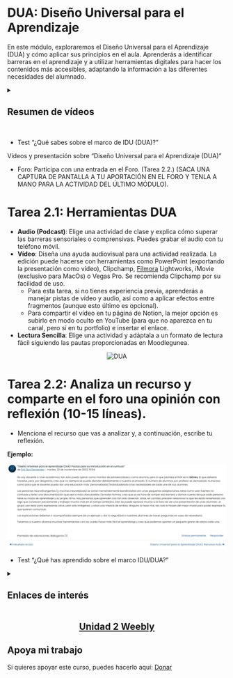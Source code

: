 # DUA: Diseño Universal para el Aprendizaje
En este módulo, exploraremos el Diseño Universal para el Aprendizaje (DUA) y cómo aplicar sus principios en el aula. Aprenderás a identificar barreras en el aprendizaje y a utilizar herramientas digitales para hacer los contenidos más accesibles, adaptando la información a las diferentes necesidades del alumnado.


<details>
  <summary><h2>Resumen de vídeos</h2></summary>
  <p>
DUA: Diseño Universal de Aprendizaje. Pertenece al quinto área: empoderamiento de los estudiantes. Se centra en la educación para satisfacer todas las necesidades del alumnado en el aula, incluidas las de las personas con dificultades de atención y aprendizaje.

Propone presentar la información en más de un formato.

Fomenta el uso de diferentes herramientas para fomentar el aprendizaje a distancia e híbrido y una forma más personalizada de enseñanza.

Medios para la expresión del alumnado: escrito, presentación, proyecto, etc.

Ofrecer un grado de compromiso/responsabilidad al alumnado.

Concepto de integración.

Lectura accesible: propone una serie de “reglas” en cuanto a ortografía, gramática, léxico, estilo, imágenes y tipografía con el fin de llegar al mayor número de alumnos.

  1. Especificar los objetivos de una lección. (Y que el alumnado se marque objetivos).
  2. Ofrecer múltiples formas de evaluación. (Herramientas para completar una tarea).
  3. Crear espacios de trabajo flexible. (E, incluso, brindarles la oportunidad de usar cascos para realizar una actividad individual).
  4. Compartir feedback regular.
  5. Facilitar contenidos a través de las TIC.
       1. Programas o herramientas TIC
           - Programas: google presentaciones, genially, Canva, Pinterest (hay muchas infografías y contenido didáctico), Kahoot, Powtoon, etc.
           - Herramientas: ordenadores, pizarras electrónicas, proyector.
        2. Lenguaje Audiovisual
        3. Gestión de la información: búsquedas, selección, organización y tratamiento de la misma.

</p></details>

</br>

  - Test “¿Qué sabes sobre el marco de IDU (DUA)?”

Vídeos y presentación sobre “Diseño Universal para el Aprendizaje (DUA)”

  - Foro: Participa con una entrada en el Foro. (Tarea 2.2.) (SACA UNA CAPTURA DE PANTALLA A TU APORTACIÓN EN EL FORO Y TENLA A MANO PARA LA ACTIVIDAD DEL ÚLTIMO MÓDULO).

# Tarea 2.1: Herramientas DUA
- **Audio (Podcast)**: Elige una actividad de clase y explica cómo superar las barreras sensoriales o comprensivas. Puedes grabar el audio con tu teléfono móvil.
- **Vídeo**: Diseña una ayuda audiovisual para una actividad realizada. La edición puede hacerse con herramientas como PowerPoint (exportando la presentación como vídeo), Clipchamp, [Filmora](https://filmora.wondershare.es/) Lightworks, iMovie (exclusivo para MacOs) o Vegas Pro. Se recomienda Clipchamp por su facilidad de uso.
    - Para esta tarea, si no tienes experiencia previa, aprenderás a manejar pistas de vídeo y audio, así como a aplicar efectos entre fragmentos (aunque esto último es opcional).
    - Para compartir el vídeo en tu página de Notion, la mejor opción es subirlo en modo oculto en YouTube (para que no aparezca en tu canal, pero sí en tu portfolio) e insertar el enlace.
- **Lectura Sencilla**: Elige una actividad y adáptala a un formato de lectura fácil siguiendo las pautas proporcionadas en Moodlegunea.

<p align="center"><img src="https://www.funcasor.org/wp-content/uploads/2023/09/DISENO-UNIVERSAL-1.png" alt="DUA" width="200"/></p>

# Tarea 2.2: Analiza un recurso y comparte en el foro una opinión con reflexión (10-15 líneas).
- Menciona el recurso que vas a analizar y, a continuación, escribe tu reflexión.

**Ejemplo:**
  <p align="center">
    <img src="./a2-2-2.png" alt="foro" />
  </p>

  
  * Test “¿Qué has aprendido sobre el marco IDU/DUA?”

<details>
  <summary>
    <h2>Enlaces de interés</h2>
  </summary>
  <p>
    <ul><a href="https://www.canva.com/">Canva.</a></ul>
    <ul><a href="https://kahoot.com/schools/">Kahoot.</a></ul>
    <ul><a href="https://www.powtoon.com/">Powtoon.</a></ul>
    <ul><a href="https://es.pinterest.com/">Pinterest.</a></ul>
    <ul><a href="https://clipchamp.com/es/">Clipchamp.</a></ul>
    <ul><a href="https://www.youtube.com/@clipchampcom">Canal de YouTube de Clipchamp.</a></ul>
  </p>
</details>

<h2 align="center"><a href="https://erikdiazfernandez.weebly.com/dua.html">Unidad 2 Weebly</a></h2>

## Apoya mi trabajo
Si quieres apoyar este curso, puedes hacerlo aquí: [Donar](https://paypal.me/eriksenwolf?locale.x=es_ES&country.x=ES)
